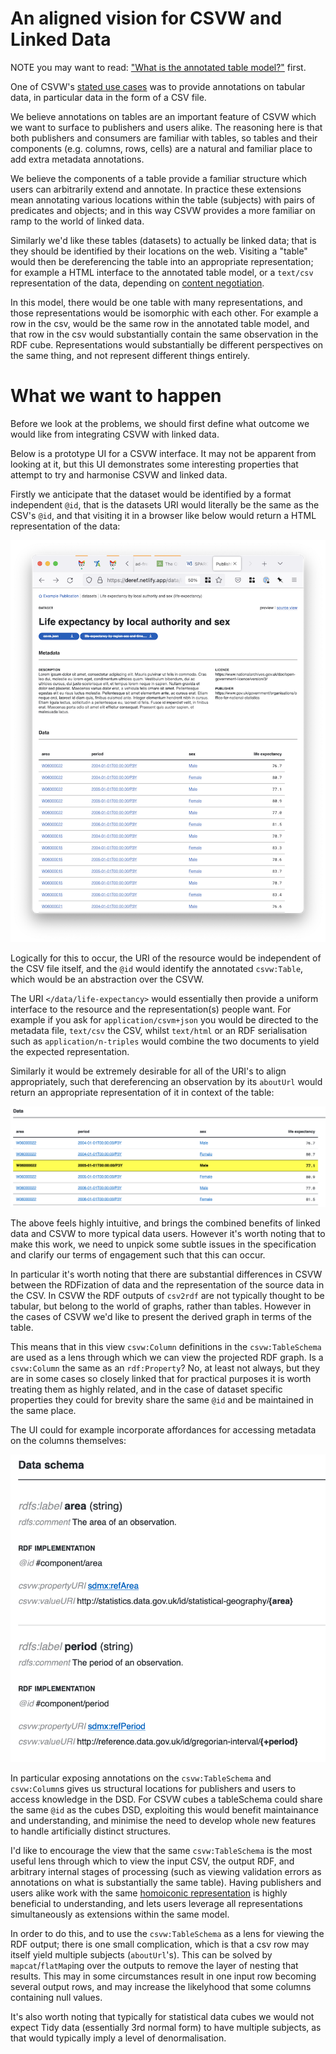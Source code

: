 # An aligned vision for CSVW and Linked Data

NOTE you may want to read: ["What is the annotated table model?"](../notes/001-what-is-the-annotated-table-model.md) first.

One of CSVW's [stated use
cases](https://www.w3.org/TR/2016/NOTE-csvw-ucr-20160225/#R-AnnotationAndSupplementaryInfo)
was to provide annotations on tabular data, in particular data in the
form of a CSV file.

We believe annotations on tables are an important feature of CSVW
which we want to surface to publishers and users alike. The reasoning
here is that both publishers and consumers are familiar with tables,
so tables and their components (e.g. columns, rows, cells) are a
natural and familiar place to add extra metadata annotations.

We believe the components of a table provide a familiar structure
which users can arbitrarily extend and annotate. In practice these
extensions mean annotating various locations within the table
(subjects) with pairs of predicates and objects; and in this way CSVW
provides a more familiar on ramp to the world of linked data.

Similarly we'd like these tables (datasets) to actually be linked
data; that is they should be identified by their locations on the web.
Visiting a "table" would then be dereferencing the table into an
appropriate representation; for example a HTML interface to the
annotated table model, or a `text/csv` representation of the data,
depending on [content negotiation](https://www.w3.org/TR/dwbp/#Conneg).

In this model, there would be one table with many representations, and
those representations would be isomorphic with each other. For example
a row in the csv, would be the same row in the annotated table model,
and that row in the csv would substantially contain the same
observation in the RDF cube. Representations would substantially be
different perspectives on the same thing, and not represent different
things entirely.

# What we want to happen

Before we look at the problems, we should first define what outcome we
would like from integrating CSVW with linked data.

Below is a prototype UI for a CSVW interface. It may not be apparent
from looking at it, but this UI demonstrates some interesting
properties that attempt to try and harmonise CSVW and linked data.

Firstly we anticipate that the dataset would be identified by a format
independent `@id`, that is the datasets URI would literally be the
same as the CSV's `@id`, and that visiting it in a browser like below
would return a HTML representation of the data:

![CSVW Preview](./assets/linked-data-csvw.png)

Logically for this to occur, the URI of the resource would be
independent of the CSV file itself, and the `@id` would identify the
annotated `csvw:Table`, which would be an abstraction over the CSVW.

The URI `</data/life-expectancy>` would essentially then provide a
uniform interface to the resource and the representation(s) people
want. For example if you ask for `application/csvm+json` you would be
directed to the metadata file, `text/csv` the CSV, whilst `text/html`
or an RDF serialisation such as `application/n-triples` would combine
the two documents to yield the expected representation.

Similarly it would be extremely desirable for all of the URI's to
align appropriately, such that dereferencing an observation by its
`aboutUrl` would return an appropriate representation of it in
context of the table:

![Row dereferencing](./assets/row-dereferencing.png)

The above feels highly intuitive, and brings the combined benefits of
linked data and CSVW to more typical data users. However it's worth
noting that to make this work, we need to unpick some subtle issues in
the specification and clarify our terms of engagement such that this
can occur.

In particular it's worth noting that there are substantial differences
in CSVW between the RDFization of data and the representation of the
source data in the CSV. In CSVW the RDF outputs of `csv2rdf` are not
typically thought to be tabular, but belong to the world of graphs,
rather than tables. However in the cases of CSVW we'd like to present
the derived graph in terms of the table.

This means that in this view `csvw:Column` definitions in the
`csvw:TableSchema` are used as a lens through which we can view the
projected RDF graph. Is a `csvw:Column` the same as an `rdf:Property`?
No, at least not always, but they are in some cases so closely linked
that for practical purposes it is worth treating them as highly
related, and in the case of dataset specific properties they could for
brevity share the same `@id` and be maintained in the same place.

The UI could for example incorporate affordances for accessing
metadata on the columns themselves:

![Column metadata](./assets/column-metadata.png)

In particular exposing annotations on the `csvw:TableSchema` and
`csvw:Column`s gives us structural locations for publishers and users
to access knowledge in the DSD. For CSVW cubes a tableSchema could
share the same `@id` as the cubes DSD, exploiting this would benefit
maintainance and understanding, and minimise the need to develop whole
new features to handle artificially distinct structures.

I'd like to encourage the view that the same `csvw:TableSchema` is the
most useful lens through which to view the input CSV, the output RDF,
and arbitrary internal stages of processing (such as viewing
validation errors as annotations on what is substantially the same
table). Having publishers and users alike work with the same
[homoiconic representation](https://en.wikipedia.org/wiki/Homoiconicity) is highly
beneficial to understanding, and lets users leverage all
representations simultaneously as extensions within the same model.

In order to do this, and to use the `csvw:TableSchema` as a lens for
viewing the RDF output; there is one small complication, which is that
a csv row may itself yield multiple subjects (`aboutUrl`'s). This can
be solved by `mapcat`/`flatMap`ing over the outputs to remove the
layer of nesting that results. This may in some circumstances result
in one input row becoming several output rows, and may increase the
likelyhood that some columns containing null values.

It's also worth noting that typically for statistical data cubes we
would not expect Tidy data (essentially 3rd normal form) to have
multiple subjects, as that would typically imply a level of
denormalisation.
